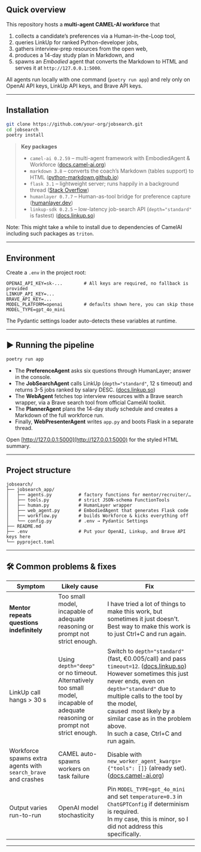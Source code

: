 ## Quick overview

This repository hosts a **multi-agent CAMEL-AI workforce** that

1. collects a candidate’s preferences via a Human-in-the-Loop tool,
2. queries LinkUp for ranked Python-developer jobs,
3. gathers interview-prep resources from the open web,
4. produces a 14-day study plan in Markdown, and
5. spawns an *Embodied* agent that converts the Markdown to HTML and serves it at `http://127.0.0.1:5000`.

All agents run locally with one command (`poetry run app`) and rely only on OpenAI API keys, LinkUp API keys, and Brave API keys.

---

## Installation

```bash
git clone https://github.com/your-org/jobsearch.git
cd jobsearch
poetry install
```

> **Key packages**
>
> * `camel-ai 0.2.59` – multi-agent framework with EmbodiedAgent & Workforce ([docs.camel-ai.org][1])
> * `markdown 3.8` – converts the coach’s Markdown (tables support) to HTML ([python-markdown.github.io][2])
> * `flask 3.1` – lightweight server; runs happily in a background thread ([Stack Overflow][3])
> * `humanlayer 0.7.7` – Human-as-tool bridge for preference capture ([humanlayer.dev][4])
> * `linkup-sdk 0.2.5` – low-latency job-search API (`depth="standard"` is fastest) ([docs.linkup.so][5])

Note: This might take a while to install due to dependencies of CamelAI including such packages as `triton`.

---

## Environment

Create a `.env` in the project root:

```dotenv
OPENAI_API_KEY=sk-...        # All keys are required, no fallback is provided
LINKUP_API_KEY=...
BRAVE_API_KEY=...
MODEL_PLATFORM=openai        # defaults shown here, you can skip those
MODEL_TYPE=gpt_4o_mini
```

The Pydantic settings loader auto-detects these variables at runtime.

---

## ▶️ Running the pipeline

```bash
poetry run app
```

* The **PreferenceAgent** asks six questions through HumanLayer; answer in the console.
* The **JobSearchAgent** calls LinkUp (`depth="standard"`, 12 s timeout) and returns 3-5 jobs ranked by salary DESC. ([docs.linkup.so][5])
* The **WebAgent** fetches top interview resources with a Brave search wrapper, via a Brave search tool from official CamelAI toolkit.
* The **PlannerAgent** plans the 14-day study schedule and creates a Markdown of the full workforce run.
* Finally, **WebPresenterAgent** writes `app.py` and boots Flask in a separate thread.

Open [http://127.0.0.1:5000](http://127.0.0.1:5000) for the styled HTML summary.

---

## Project structure

```
jobsearch/
├── jobsearch_app/
│   ├── agents.py          # factory functions for mentor/recruiter/…
│   ├── tools.py           # strict JSON-schema FunctionTools
│   ├── human.py           # HumanLayer wrapper
│   ├── web_agent.py       # EmbodiedAgent that generates Flask code
│   ├── workflow.py        # builds Workforce & kicks everything off
│   └── config.py          # .env → Pydantic Settings
├── README.md
├── .env                   # Put your OpenAI, Linkup, and Brave API keys here
└── pyproject.toml
```

---

## 🛠️ Common problems & fixes

| Symptom                                                         | Likely cause                                                                                                                             | Fix                                                                                                                                                                                                                                                                                                                                                |
| --------------------------------------------------------------- | ---------------------------------------------------------------------------------------------------------------------------------------- | -------------------------------------------------------------------------------------------------------------------------------------------------------------------------------------------------------------------------------------------------------------------------------------------------------------------------------------------------- |
| **Mentor repeats questions indefinitely**                 | Too small model,<br />incapable of adequate reasoning or prompt not strict enough.                                                      | I have tried a lot of things to make this work, but sometimes it just doesn't.<br />Best way to make this work is to just Ctrl+C and run again.                                                                                                                                                                                                    |
| LinkUp call hangs > 30 s                                        | Using `depth="deep"` or no timeout. Alternatively too small model, <br />incapable of adequate reasoning or prompt not strict enough. | Switch to `depth="standard"` (fast, €0.005/call) and pass `timeout=12`. ([docs.linkup.so][5]) <br />However sometimes this just never ends, even on `depth="standard"` due to multiple calls to the tool by the model, <br />caused  most likely by a similar case as in the problem above.  <br />In such a case, Ctrl+C and run again. |
| Workforce spawns extra agents with `search_brave` and crashes | CAMEL auto-spawns workers on task failure                                                                                                | Disable with `new_worker_agent_kwargs={"tools": []}` (already set). ([docs.camel-ai.org][1])                                                                                                                                                                                                                                                     |
| Output varies run-to-run                                        | OpenAI model stochasticity                                                                                                               | Pin `MODEL_TYPE=gpt_4o_mini` and set `temperature=0.3` in `ChatGPTConfig` if determinism is required. <br />In my case, this is minor, so I did not address this specifically.                                                                                                                                                               |

---

[1]: https://docs.camel-ai.org
[2]: https://python-markdown.github.io/extensions/tables
[3]: https://stackoverflow.com/questions/31264826/start-a-flask-application-in-separate-thread
[4]: https://www.humanlayer.dev/docs/core/human-as-tool
[5]: https://docs.linkup.so/pages/documentation/get-started/concepts
